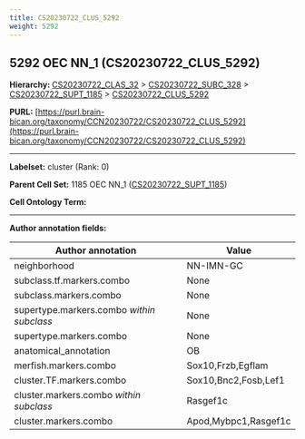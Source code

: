 ```yaml
---
title: CS20230722_CLUS_5292
weight: 5292
---
```

## 5292 OEC NN_1 (CS20230722_CLUS_5292)
<b>Hierarchy: </b>
[CS20230722_CLAS_32](../CS20230722_CLAS_32) >
[CS20230722_SUBC_328](../CS20230722_SUBC_328) >
[CS20230722_SUPT_1185](../CS20230722_SUPT_1185) >
[CS20230722_CLUS_5292](../CS20230722_CLUS_5292)

**PURL:** [https://purl.brain-bican.org/taxonomy/CCN20230722/CS20230722_CLUS_5292](https://purl.brain-bican.org/taxonomy/CCN20230722/CS20230722_CLUS_5292)

---


**Labelset:** cluster (Rank: 0)

**Parent Cell Set:** 1185 OEC NN_1 ([CS20230722_SUPT_1185](../CS20230722_SUPT_1185))



**Cell Ontology Term:** 

[MARKER GENES.]: #


---

[TRANSFERRED ANNOTATIONS.]: #


[AUTHOR ANNOTATION FIELDS.]: #


**Author annotation fields:**

| Author annotation | Value |
|-------------------|-------|
|neighborhood|NN-IMN-GC|
|subclass.tf.markers.combo|None|
|subclass.markers.combo|None|
|supertype.markers.combo _within subclass_|None|
|supertype.markers.combo|None|
|anatomical_annotation|OB|
|merfish.markers.combo|Sox10,Frzb,Egflam|
|cluster.TF.markers.combo|Sox10,Bnc2,Fosb,Lef1|
|cluster.markers.combo _within subclass_|Rasgef1c|
|cluster.markers.combo|Apod,Mybpc1,Rasgef1c|
